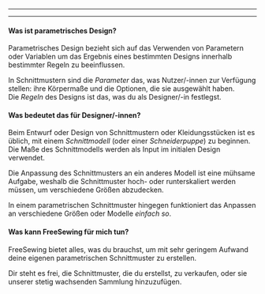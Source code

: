 ***

***

#### Was ist parametrisches Design?

Parametrisches Design bezieht sich auf das Verwenden von Parametern oder Variablen um das Ergebnis eines bestimmten Designs innerhalb bestimmter Regeln zu beeinflussen.

In Schnittmustern sind die _Parameter_ das, was Nutzer/-innen zur Verfügung stellen: ihre Körpermaße und die Optionen, die sie ausgewählt haben.\
Die _Regeln_ des Designs ist das, was du als Designer/-in festlegst.

#### Was bedeutet das für Designer/-innen?

Beim Entwurf oder Design von Schnittmustern oder Kleidungsstücken ist es üblich, mit einem _Schnittmodell_ (oder einer _Schneiderpuppe_) zu beginnen. Die Maße des Schnittmodells werden als Input im initialen Design verwendet.

Die Anpassung des Schnittmusters an ein anderes Modell ist eine mühsame Aufgabe, weshalb die Schnittmuster hoch- oder runterskaliert werden müssen, um verschiedene Größen abzudecken.

In einem parametrischen Schnittmuster hingegen funktioniert das Anpassen an verschiedene Größen oder Modelle _einfach so_.

#### Was kann FreeSewing für mich tun?

FreeSewing bietet alles, was du brauchst, um mit sehr geringem Aufwand deine eigenen parametrischen Schnittmuster zu erstellen.

Dir steht es frei, die Schnittmuster, die du erstellst, zu verkaufen, oder sie unserer stetig wachsenden Sammlung hinzuzufügen.
